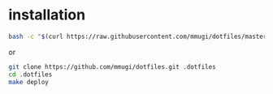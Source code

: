 # installation

``` bash
bash -c "$(curl https://raw.githubusercontent.com/mmugi/dotfiles/master/etc/setup.sh)"
```

or

``` sh
git clone https://github.com/mmugi/dotfiles.git .dotfiles
cd .dotfiles
make deploy
```
